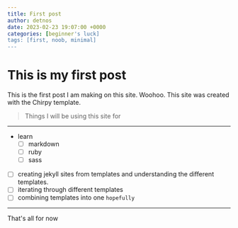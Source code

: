 ```yaml
---
title: First post
author: detnos
date: 2023-02-23 19:07:00 +0000
categories: [beginner's luck]
tags: [first, noob, minimal]
---
```


# This is my first post

This is the first post I am making on this site. Woohoo. This site was created with the Chirpy template.

> Things I will be using this site for

---

- learn
  - [ ] markdown
  - [ ] ruby
  - [ ] sass
- [ ] creating jekyll sites from templates and understanding the different templates.
- [ ] iterating through different templates
- [ ] combining templates into one `hopefully`

---

That's all for now
